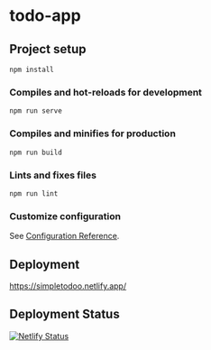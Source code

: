 # todo-app

## Project setup
```
npm install
```

### Compiles and hot-reloads for development
```
npm run serve
```

### Compiles and minifies for production
```
npm run build
```

### Lints and fixes files
```
npm run lint
```

### Customize configuration
See [Configuration Reference](https://cli.vuejs.org/config/).


## Deployment
https://simpletodoo.netlify.app/

## Deployment Status
[![Netlify Status](https://api.netlify.com/api/v1/badges/a386e630-dac6-47b4-9258-1e197c3e5676/deploy-status)](https://app.netlify.com/sites/simpletodoo/deploys)
